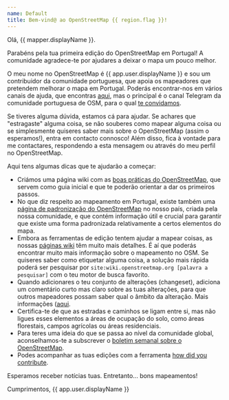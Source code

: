 ```yaml
---
name: Default
title: Bem-vind@ ao OpenStreetMap {{ region.flag }}!
---
```


Olá, {{ mapper.displayName }}.

Parabéns pela tua primeira edição do OpenStreetMap em Portugal!
A comunidade agradece-te por ajudares a deixar o mapa um pouco melhor.

O meu nome no OpenStreetMap é {{ app.user.displayName }} e sou um contribuidor da comunidade portuguesa, que apoia os mapeadores que pretendem melhorar o mapa em Portugal.
Poderás encontrar-nos em vários canais de ajuda, que encontras [aqui](https://www.openstreetmap.org/help), mas o principal é o canal Telegram da comunidade portuguesa de OSM, para o qual [te convidamos](https://t.me/OSMPortugal).

Se tiveres alguma dúvida, estamos cá para ajudar. Se achares que "estragaste" alguma coisa, se não souberes como mapear alguma coisa ou se simplesmente quiseres saber mais sobre o OpenStreetMap (assim o esperamos!), entra em contacto connosco!
Além disso, fica à vontade para me contactares, respondendo a esta mensagem ou através do meu perfil no OpenStreetMap.

Aqui tens algumas dicas que te ajudarão a começar:

* Criámos uma página wiki com as [boas práticas do OpenStreetMap](https://wiki.openstreetmap.org/wiki/Pt:Boas_pr%C3%A1ticas), que servem como guia inicial e que te poderão orientar a dar os primeiros passos.
* No que diz respeito ao mapeamento em Portugal, existe também uma [página de padronização do OpenStreetMap](https://wiki.openstreetmap.org/wiki/Portugal/Padroniza%C3%A7%C3%A3o) no nosso país, criada pela nossa comunidade, e que contém informação útil e crucial para garantir que existe uma forma padronizada relativamente a certos elementos do mapa.
* Embora as ferramentas de edição tentem ajudar a mapear coisas, as nossas [páginas wiki](https://wiki.openstreetmap.org/wiki/) têm muito mais detalhes. É aí que poderás encontrar muito mais informação sobre o mapeamento no OSM.
Se quiseres saber como etiquetar alguma coisa, a solução mais rápida poderá ser pesquisar por `site:wiki.openstreetmap.org [palavra a pesquisar]` com o teu motor de busca favorito.
* Quando adicionares o teu conjunto de alterações (changeset), adiciona um comentário curto mas claro sobre as tuas alterações, para que outros mapeadores possam saber qual o âmbito da alteração. Mais informações ([aqui](https://wiki.openstreetmap.org/wiki/Pt:Boas_pr%C3%A1ticas#Bons_coment%C3%A1rios_no_conjunto_de_altera%C3%A7%C3%B5es_(changesets)).
* Certifica-te de que as estradas e caminhos se ligam entre si, mas não ligues esses elementos a áreas de ocupação do solo, como áreas florestais, campos agrícolas ou áreas residenciais.
* Para teres uma ideia do que se passa ao nível da comunidade global, aconselhamos-te a subscrever o [boletim semanal sobre o OpenStreetMap](https://weeklyosm.eu/).
* Podes acompanhar as tuas edições com a ferramenta [how did you contribute](https://hdyc.neis-one.org/).

Esperamos receber notícias tuas. Entretanto...
bons mapeamentos!

Cumprimentos,
{{ app.user.displayName }}
